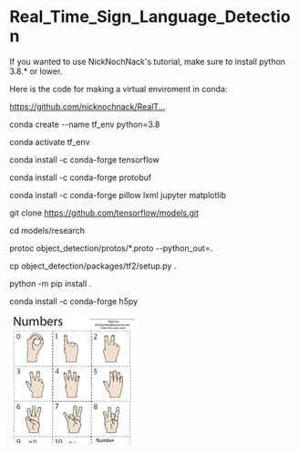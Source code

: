 # Real_Time_Sign_Language_Detection

If you wanted to use NickNochNack's tutorial, make sure to install python 3.8.* or lower.

Here is the code for making a virtual enviroment in conda: 

[https://github.com/nicknochnack/RealT...
](https://github.com/nicknochnack/RealTimeObjectDetection.git)

conda create --name tf_env python=3.8

conda activate tf_env

conda install -c conda-forge tensorflow

conda install -c conda-forge protobuf

conda install -c conda-forge pillow lxml jupyter matplotlib

git clone https://github.com/tensorflow/models.git

cd models/research

protoc object_detection/protos/*.proto --python_out=.

cp object_detection/packages/tf2/setup.py .

python -m pip install .

conda install -c conda-forge h5py

![image](https://github.com/PouyaSonej/Real_Time_Sign_Language_Detection/blob/8c4e7aa874baec9233e6c45d347bbd065a4962ad/Real_Time_Sign_Language_Detection/CVzone/Sign%20Language%20Numbers/0to9.png)
